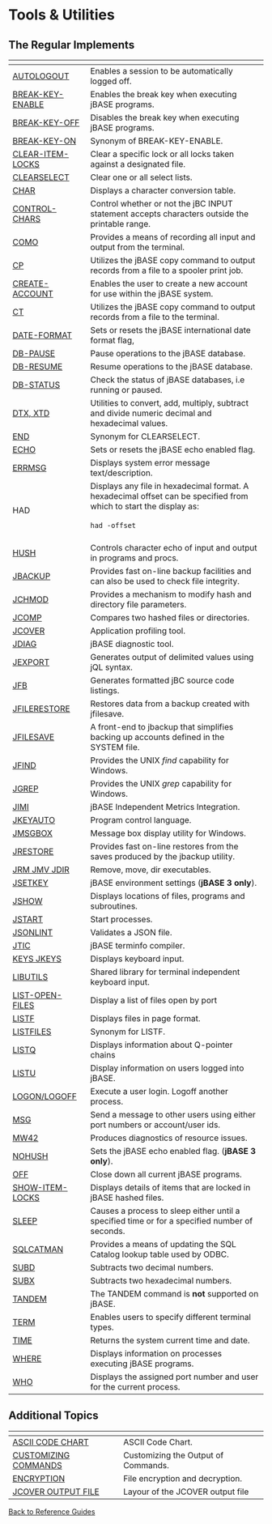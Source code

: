 # Tools & Utilities

<PageHeader />

## The Regular Implements  

| <!----> | <!----> |
| --- | --- |
| [AUTOLOGOUT](./autologout/README.md) | Enables a session to be automatically logged off. |
| [BREAK-KEY-ENABLE](./break-key-enable/README.md) | Enables the break key when executing jBASE programs. |
| [BREAK-KEY-OFF](./break-key-off/README.md) | Disables the break key when executing jBASE programs. |
| [BREAK-KEY-ON](./break-key-on/README.md) | Synonym of BREAK-KEY-ENABLE. |
| [CLEAR-ITEM-LOCKS](./clear-item-locks/README.md) | Clear a specific lock or all locks taken against a designated file. |
| [CLEARSELECT](./clearselect/README.md) | Clear one or all select lists. |  
| [CHAR](./char/README.md) | Displays a character conversion table. |
| [CONTROL-CHARS](./control-chars/README.md) | Control whether or not the jBC INPUT statement accepts characters outside the printable range. |
| [COMO](./como/README.md) | Provides a means of recording all input and output from the terminal. |
| [CP](./cp/README.md) | Utilizes the jBASE copy command to output records from a file to a spooler print job. |
| [CREATE-ACCOUNT](./create-account/README.md) | Enables the user to create a new account for use within the jBASE system. |
| [CT](./ct/README.md) | Utilizes the jBASE copy command to output records from a file to the terminal. |  
| [DATE-FORMAT](./date-format/README.md) | Sets or resets the jBASE international date format flag, |  
| [DB-PAUSE](./db-pause/README.md) | Pause operations to the jBASE database. |
| [DB-RESUME](./db-resume/README.md) | Resume operations to the jBASE database. |
| [DB-STATUS](./db-status/README.md) | Check the status of jBASE databases, i.e running or paused. |
| [DTX, XTD](./dtx.xtd/README.md) | Utilities to convert, add, multiply, subtract and divide numeric decimal and hexadecimal values. |
| [END](./clearselect/README.md) | Synonym for CLEARSELECT. |
| [ECHO](./echo/README.md) | Sets or resets the jBASE echo enabled flag. |  
| [ERRMSG](./errmsg/README.md) | Displays system error message text/description. |
| HAD | Displays any file in hexadecimal format. A hexadecimal offset can be specified from which to start the display as: <br><br>```had -offset```<br><br> |
| [HUSH](./hush/README.md) | Controls character echo of input and output in programs and procs. |
| [JBACKUP](./jbackup/README.md) | Provides fast on-line backup facilities and can also be used to check file integrity. |  
| [JCHMOD](./jchmod/README.md) | Provides a mechanism to modify hash and directory file parameters. |
| [JCOMP](./../files/jcomp/README.md) | Compares two hashed files or directories. |
| [JCOVER](./jcover/README.md) | Application profiling tool. |
| [JDIAG](./jdiag/README.md) | jBASE diagnostic tool. |
| [JEXPORT](./jexport/README.md) | Generates output of delimited values using jQL syntax. |
| [JFB](./jfb/README.md) | Generates formatted jBC source code listings. |
| [JFILERESTORE](./jfilerestore/README.md) | Restores data from a backup created with jfilesave. |  
| [JFILESAVE](./jfilesave/README.md) | A front-end to jbackup that simplifies backing up accounts defined in the SYSTEM file. |
| [JFIND](./jfind/README.md) | Provides the UNIX *find* capability for Windows. |
| [JGREP](./jgrep/README.md) | Provides the UNIX *grep* capability for Windows. |
| [JIMI](./jimi/README.md) | jBASE Independent Metrics Integration. |
| [JKEYAUTO](./jkeyauto/jkeyauto/README.md) | Program control language. |
| [JMSGBOX](./jmsgbox/README.md) | Message box display utility for Windows. |
| [JRESTORE](./jrestore/README.md) | Provides fast on-line restores from the saves produced by the jbackup utility. |
| [JRM JMV JDIR](./jrm-jmv-jdir/README.md) | Remove, move, dir executables. |
| [JSETKEY](./jsetkey-for-jbase-3-only/README.md) | jBASE environment settings (**jBASE 3 only**). |
| [JSHOW](./jshow/README.md) | Displays locations of files, programs and subroutines. |
| [JSTART](./../../background--processing/jstart) | Start processes. |
| [JSONLINT](./jsonlint/README.md) | Validates a JSON file. |
| [JTIC](./jtic/README.md) | jBASE terminfo compiler. |
| [KEYS JKEYS](./keys-and-jkeys/README.md) | Displays keyboard input. |
| [LIBUTILS](./libutils/README.md) | Shared library for terminal independent keyboard input. |  
| [LIST-OPEN-FILES](./list-open-files/README.md) | Display a list of files open by port |  
| [LISTF](./listf/README.md) | Displays files in page format. |
| [LISTFILES](./listf/README.md) | Synonym for LISTF. |  
| [LISTQ](./listq/README.md) | Displays information about Q-pointer chains |
| [LISTU](./listu/README.md) | Display information on users logged into jBASE. |
| [LOGON/LOGOFF](./logon-and-logoff/README.md) | Execute a user login. Logoff another process. |
| [MSG](./msg/README.md) | Send a message to other users using either port numbers or account/user ids. |  
| [MW42](./mw42/README.md) | Produces diagnostics of resource issues. |
| [NOHUSH](./nohush/README.md) | Sets the jBASE echo enabled flag. (**jBASE 3 only**). |  
| [OFF](./off/README.md) | Close down all current jBASE programs. |  
| [SHOW-ITEM-LOCKS](./show-item-locks/README.md) | Displays details of items that are locked in jBASE hashed files. |
| [SLEEP](./sleep/README.md) | Causes a process to sleep either until a specified time or for a specified number of seconds. |  
| [SQLCATMAN](./sqlcatman/README.md) | Provides a means of updating the SQL Catalog lookup table used by ODBC. |
| [SUBD](./subd/README.md) | Subtracts two decimal numbers. |
| [SUBX](./subx/README.md) | Subtracts two hexadecimal numbers. |  
| [TANDEM](./tandem/README.md) | The TANDEM command is **not** supported on jBASE. |
| [TERM](./term/README.md) | Enables users to specify different terminal types. |  
| [TIME](./time/README.md) | Returns the system current time and date. |  
| [WHERE](./where/README.md) | Displays information on processes executing jBASE programs. |  
| [WHO](./who/README.md) | Displays the assigned port number and user for the current process. |  

## Additional Topics

| <!----> | <!----> |
| --- | --- |
| [ASCII CODE CHART](./ascii-code-chart/README.md) | ASCII Code Chart. |
| [CUSTOMIZING COMMANDS](././customizing-the-output-of-commands/README.md) | Customizing the Output of Commands. |
| [ENCRYPTION](./../encryption/jbase-encryption-database-security/README.md) | File encryption and decryption. |
| [JCOVER OUTPUT FILE](./layout-of-the-jcover-output-file/README.md) | Layour of the JCOVER output file |  

[Back to Reference Guides](../README.md)

<PageFooter />
